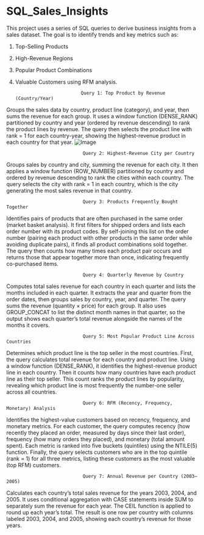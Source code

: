 # SQL_Sales_Insights
This project uses a series of SQL queries to derive business insights from a sales dataset. 
The goal is to identify trends and key metrics such as:
1) Top-Selling Products
2) High-Revenue Regions
3) Popular Product Combinations
4) Valuable Customers using RFM analysis.

                               Query 1: Top Product by Revenue (Country/Year)

Groups the sales data by country, product line (category), and year, then sums the revenue for each group. It uses a window function (DENSE_RANK) partitioned by country and year (ordered by revenue descending) to rank the product lines by revenue. The query then selects the product line with rank = 1 for each country-year, showing the highest-revenue product in each country for that year.
              ![Image](https://github.com/user-attachments/assets/9e8960b3-c4d1-4e2e-96e9-d3e6ea0c57c2)

                                Query 2: Highest-Revenue City per Country 

Groups sales by country and city, summing the revenue for each city. It then applies a window function (ROW_NUMBER) partitioned by country and ordered by revenue descending to rank the cities within each country. The query selects the city with rank = 1 in each country, which is the city generating the most sales revenue in that country.

                                Query 3: Products Frequently Bought Together

Identifies pairs of products that are often purchased in the same order (market basket analysis). It first filters for shipped orders and lists each order number with its product codes. By self-joining this list on the order number (pairing each product with other products in the same order while avoiding duplicate pairs), it finds all product combinations sold together. The query then counts how many times each product pair occurs and returns those that appear together more than once, indicating frequently co-purchased items.

                                Query 4: Quarterly Revenue by Country 

Computes total sales revenue for each country in each quarter and lists the months included in each quarter. It extracts the year and quarter from the order dates, then groups sales by country, year, and quarter. The query sums the revenue (quantity × price) for each group. It also uses GROUP_CONCAT to list the distinct month names in that quarter, so the output shows each quarter’s total revenue alongside the names of the months it covers.

                                Query 5: Most Popular Product Line Across Countries 

Determines which product line is the top seller in the most countries. First, the query calculates total revenue for each country and product line. Using a window function (DENSE_RANK), it identifies the highest-revenue product line in each country. Then it counts how many countries have each product line as their top seller. This count ranks the product lines by popularity, revealing which product line is most frequently the number-one seller across all countries.

                                Query 6: RFM (Recency, Frequency, Monetary) Analysis

Identifies the highest-value customers based on recency, frequency, and monetary metrics. For each customer, the query computes recency (how recently they placed an order, measured by days since their last order), frequency (how many orders they placed), and monetary (total amount spent). Each metric is ranked into five buckets (quintiles) using the NTILE(5) function. Finally, the query selects customers who are in the top quintile (rank = 1) for all three metrics, listing these customers as the most valuable (top RFM) customers.

                                Query 7: Annual Revenue per Country (2003–2005) 

Calculates each country’s total sales revenue for the years 2003, 2004, and 2005. It uses conditional aggregation with CASE statements inside SUM to separately sum the revenue for each year. The CEIL function is applied to round up each year’s total. The result is one row per country with columns labeled 2003, 2004, and 2005, showing each country’s revenue for those years.

